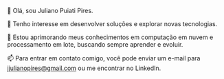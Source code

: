 👋 Olá, sou Juliano Puiati Pires.

👀 Tenho interesse em desenvolver soluções e explorar novas tecnologias.

🌱 Estou aprimorando meus conhecimentos em computação em nuvem e processamento em lote, buscando sempre aprender e evoluir.

📫 Para entrar em contato comigo, você pode enviar um e-mail para jjulianopires@gmail.com ou me encontrar no LinkedIn.
